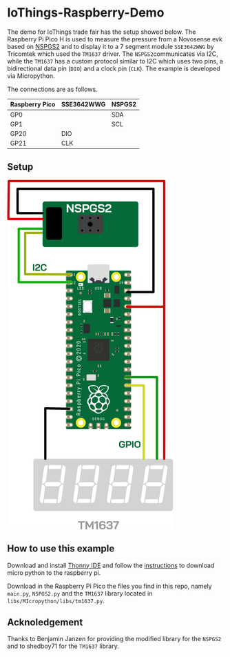 # IoThings-Raspberry-Demo

The demo for IoThings trade fair has the setup showed below.
The Raspberry Pi Pico H is used to measure the pressure from a Novosense evk based on [NSPGS2](https://www.novosns.com/en/mems-pressure-sensor-1641) and to display it to a 7 segment module `SSE3642WWG` by Tricomtek which used the `TM1637` driver. 
The `NSPGS2`communicates via I2C, while the `TM1637` has a custom protocol similar to I2C which uses two pins, a bidirectional data pin (`DIO`) and a clock pin (`CLK`). The example is developed via Micropython. 

The connections are as follows.

|Raspberry Pico|SSE3642WWG|NSPGS2|
|---|---|---|
|GP0 ||SDA|
|GP1 ||SCL|
|GP20|DIO||
|GP21|CLK||

## Setup
![setup](setup.png)

## How to use this example

Download and install [Thonny IDE](https://thonny.org/) and follow the [instructions](https://projects.raspberrypi.org/en/projects/getting-started-with-the-pico/0) to download micro python to the raspberry pi.

Download in the Raspberry Pi Pico the files you find in this repo, namely `main.py`, `NSPGS2.py` and the `TM1637` library located in `libs/MIcropython/libs/tm1637.py`. 

## Acknoledgement

Thanks to Benjamin Janzen for providing the modified library for the `NSPGS2` and to shedboy71 for the `TM1637` library. 


